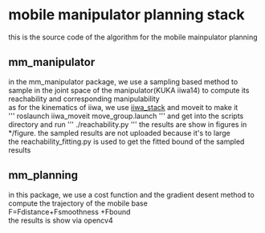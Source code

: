 # mobile manipulator planning stack 
this is the source code of the algorithm for the mobile mainpulator planning<br>

## mm_manipulator
in the mm_manipulator package, we use a sampling based method to sample in the joint space 
of the manipulator(KUKA iiwa14) to compute its reachability and corresponding manipulability<br>
as for the kinematics of iiwa, we use [iiwa_stack](https://github.com/IFL-CAMP/iiwa_stack) and moveit to make it<br>
'''
roslaunch iiwa_moveit move_group.launch
'''
and get into the scripts directory and run
'''
./reachability.py
'''
the results are show in figures in */figure. the sampled results are not uploaded because it's to large<br>
the reachability_fitting.py is used to get the fitted bound of the sampled results<br>

## mm_planning
in this package, we use a cost function and the gradient desent method to compute the trajectory of the mobile base<br>
F=Fdistance+Fsmoothness +Fbound<br>
the results is show via opencv4<br>
